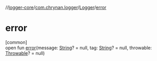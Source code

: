 //[logger-core](../../../index.md)/[com.chrynan.logger](../index.md)/[Logger](index.md)/[error](error.md)

# error

[common]\
open fun [error](error.md)(message: [String](https://kotlinlang.org/api/latest/jvm/stdlib/kotlin/-string/index.html)? = null, tag: [String](https://kotlinlang.org/api/latest/jvm/stdlib/kotlin/-string/index.html)? = null, throwable: [Throwable](https://kotlinlang.org/api/latest/jvm/stdlib/kotlin/-throwable/index.html)? = null)
